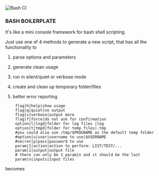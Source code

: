 ![Bash CI](https://github.com/pforret/bash-boilerplate/workflows/Bash%20CI/badge.svg)

### BASH BOILERPLATE

It's like a mini console framework for bash shell scripting.

Just use one of 4 methods to generate a new script, that has all the functionality to 

1. parse options and parameters 
2. generate clean usage 
3. run in silent/quiet or verbose mode
4. create and clean up temporary folder/files
5. better error reporting

		flag|h|help|show usage
		flag|q|quiet|no output
		flag|v|verbose|output more
		flag|f|force|do not ask for confirmation
		option|l|logd|folder for log files |log
		option|t|tmpd|folder for temp files|.tmp
		#you could also use /tmp/$PROGNAME as the default temp folder
		#option|u|user|username to use|$USERNAME
		#secret|p|pass|password to use
		param|1|action|action to perform: LIST/TEST/...
		param|1|output|output file
		# there can only be 1 param|n and it should be the last
		param|n|inputs|input files

becomes


